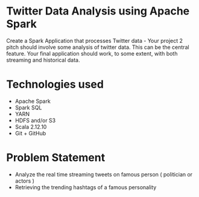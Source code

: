 # Twitter Data Analysis using Apache Spark

Create a Spark Application that processes Twitter data - Your project 2 pitch should involve some analysis of twitter data. This can be the central feature. Your final application should work, to some extent, with both streaming and historical data.

# Technologies used

- Apache Spark
- Spark SQL
- YARN
- HDFS and/or S3
- Scala 2.12.10
- Git + GitHub

# Problem Statement

- Analyze the real time streaming tweets on famous person ( politician or actors )
- Retrieving the trending hashtags of a famous personality
